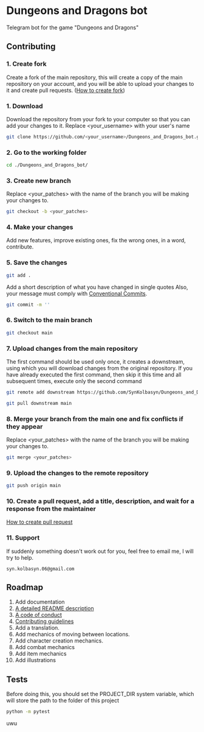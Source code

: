 # Dungeons and Dragons bot
Telegram bot for the game "Dungeons and Dragons"

## Contributing

### 1. Create fork
Create a fork of the main repository, this will create a copy of the main repository on your account, and you will be able to upload your changes to it and create pull requests.
([How to create fork](https://docs.github.com/ru/pull-requests/collaborating-with-pull-requests/working-with-forks/fork-a-repo))

### 1. Download
Download the repository from your fork to your computer so that you can add your changes to it.
Replace <your_username> with your user's name
```Bash
git clone https://github.com/<your_username>/Dungeons_and_Dragons_bot.git
```

### 2. Go to the working folder
```Bash
cd ./Dungeons_and_Dragons_bot/
```

### 3. Create new branch
Replace <your_patches> with the name of the branch you will be making your changes to.
```Bash
git checkout -b <your_patches>
```

### 4. Make your changes
Add new features, improve existing ones, fix the wrong ones, in a word, contribute.

### 5. Save the changes
```Bash
git add .
```
Add a short description of what you have changed in single quotes
Also, your message must comply with [Conventional Commits](https://www.conventionalcommits.org/en/v1.0.0/).
```Bash
git commit -m ''
```

### 6. Switch to the main branch
```Bash
git checkout main
```

### 7. Upload changes from the main repository
The first command should be used only once, it creates a downstream, using which you will download changes from the original repository.
If you have already executed the first command, then skip it this time and all subsequent times, execute only the second command
```Bash
git remote add downstream https://github.com/SynKolbasyn/Dungeons_and_Dragons_bot.git
```
```Bash
git pull downstream main
```

### 8. Merge your branch from the main one and fix conflicts if they appear
Replace <your_patches> with the name of the branch you will be making your changes to.
```Bash
git merge <your_patches>
```

### 9. Upload the changes to the remote repository
```Bash
git push origin main
```

### 10. Create a pull request, add a title, description, and wait for a response from the maintainer
[How to create pull request](https://docs.github.com/en/pull-requests/collaborating-with-pull-requests/proposing-changes-to-your-work-with-pull-requests/creating-a-pull-request)

### 11. Support
If suddenly something doesn't work out for you, feel free to email me, I will try to help.
```
syn.kolbasyn.06@gmail.com
```

## Roadmap
1. Add documentation
2. [A detailed README description](https://opensource.guide/starting-a-project/#writing-a-readme)
3. [A code of conduct](https://opensource.guide/starting-a-project/#establishing-a-code-of-conduct)
4. [Contributing guidelines](https://opensource.guide/starting-a-project/#writing-your-contributing-guidelines)
5. Add a translation.
6. Add mechanics of moving between locations.
7. Add character creation mechanics.
8. Add combat mechanics
9. Add item mechanics
10. Add illustrations

## Tests
Before doing this, you should set the PROJECT_DIR system variable, which will store the path to the folder of this project
```Bash
python -m pytest
```
uwu 
